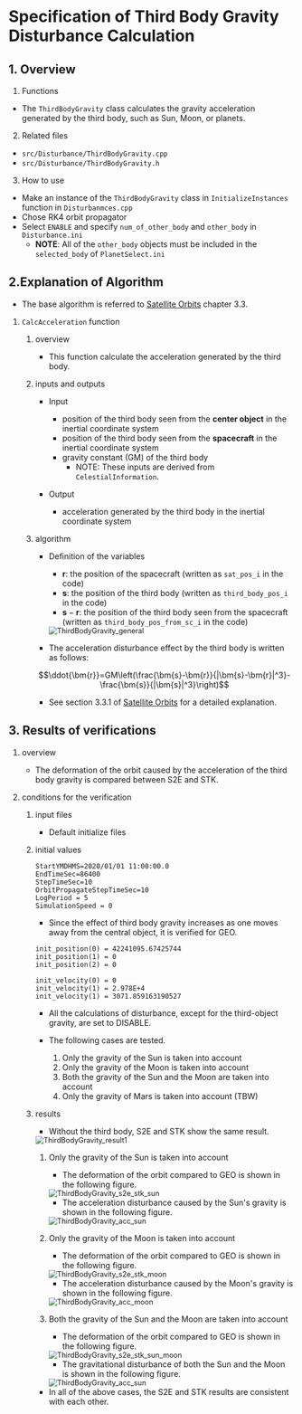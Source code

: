 # Specification of Third Body Gravity Disturbance Calculation

## 1.  Overview

1. Functions
- The `ThirdBodyGravity` class calculates the gravity acceleration generated by the third body, such as Sun, Moon, or planets.

2. Related files
- `src/Disturbance/ThirdBodyGravity.cpp`
- `src/Disturbance/ThirdBodyGravity.h`

3. How to use
- Make an instance of the `ThirdBodyGravity` class in `InitializeInstances` function in `Disturbanmces.cpp`
- Chose RK4 orbit propagator
- Select `ENABLE` and specify `num_of_other_body` and `other_body` in `Disturbance.ini`
  - **NOTE**: All of the `other_body` objects must be included in the `selected_body` of `PlanetSelect.ini`

## 2.Explanation of Algorithm
- The base algorithm is referred to [Satellite Orbits](https://www.springer.com/jp/book/9783540672807) chapter 3.3. 

1. `CalcAcceleration` function
    1. overview
        - This function calculate the acceleration generated by the third body.

    2. inputs and outputs
        - Input
            - position of the third body seen from the **center object** in the inertial coordinate system
            - position of the third body seen from the **spacecraft** in the inertial coordinate system 
            - gravity constant (GM) of the third body
                - NOTE: These inputs are derived from `CelestialInformation`. 

        - Output
            - acceleration generated by the third body in the inertial coordinate system

    3. algorithm
        - Definition of the variables
            - $`\bm{r}`$: the position of the spacecraft (written as `sat_pos_i` in the code)
            - $`\bm{s}`$: the position of the third body (written as `third_body_pos_i` in the code)
            - $`\bm{s}-\bm{r}`$: the position of the third body seen from the spacecraft (written as `third_body_pos_from_sc_i` in the code)

            <img src="./figs/ThirdBodyGravity_general.jpg" alt="ThirdBodyGravity_general" style="zoom: 90%;" />

        - The acceleration disturbance effect by the third body is written as follows:

        ```math
        \ddot{\bm{r}}=GM\left(\frac{\bm{s}-\bm{r}}{|\bm{s}-\bm{r}|^3}-\frac{\bm{s}}{|\bm{s}|^3}\right)
        ```

        - See section 3.3.1 of [Satellite Orbits](https://www.springer.com/jp/book/9783540672807) for a detailed explanation.

## 3. Results of verifications
1. overview
    - The deformation of the orbit caused by the acceleration of the third body gravity is compared between S2E and STK.

2. conditions for the verification
    1. input files
        - Default initialize files
    
    2. initial values 
        ```
        StartYMDHMS=2020/01/01 11:00:00.0
        EndTimeSec=86400
        StepTimeSec=10
        OrbitPropagateStepTimeSec=10
        LogPeriod = 5
        SimulationSpeed = 0
        ```
        - Since the effect of third body gravity increases as one moves away from the central object, it is verified for GEO.

        ```
        init_position(0) = 42241095.67425744
        init_position(1) = 0
        init_position(2) = 0

        init_velocity(0) = 0
        init_velocity(1) = 2.978E+4
        init_velocity(1) = 3071.859163190527
        ```

        - All the calculations of disturbance, except for the third-object gravity, are set to DISABLE.

        - The following cases are tested.
            1. Only the gravity of the Sun is taken into account
            2. Only the gravity of the Moon is taken into account
            3. Both the gravity of the Sun and the Moon are taken into account
            4. Only the gravity of Mars is taken into account (TBW)

    3. results
        - Without the third body, S2E and STK show the same result.

         <img src="./figs/ThirdBodyGravity_result1.jpg" alt="ThirdBodyGravity_result1" style="zoom: 90%;" />

        1. Only the gravity of the Sun is taken into account
            - The deformation of the orbit compared to GEO is shown in the following figure.

            <img src="./figs/ThirdBodyGravity_s2e_stk_sun.jpg" alt="ThirdBodyGravity_s2e_stk_sun" style="zoom: 90%;" />

            - The acceleration disturbance caused by the Sun's gravity is shown in the following figure.

            <img src="./figs/ThirdBodyGravity_acc_sun.jpg" alt="ThirdBodyGravity_acc_sun" style="zoom: 90%;" />

        2. Only the gravity of the Moon is taken into account
            - The deformation of the orbit compared to GEO is shown in the following figure.

            <img src="./figs/ThirdBodyGravity_s2e_stk_moon.jpg" alt="ThirdBodyGravity_s2e_stk_moon" style="zoom: 90%;" />

            - The acceleration disturbance caused by the Moon's gravity is shown in the following figure.

            <img src="./figs/ThirdBodyGravity_acc_moon.jpg" alt="ThirdBodyGravity_acc_moon" style="zoom: 90%;" />
        
        3. Both the gravity of the Sun and the Moon are taken into account
            - The deformation of the orbit compared to GEO is shown in the following figure.

            <img src="./figs/ThirdBodyGravity_s2e_stk_sun_moon.jpg" alt="ThirdBodyGravity_s2e_stk_sun_moon" style="zoom: 90%;" />

            - The gravitational disturbance of both the Sun and the Moon is shown in the following figure.

            <img src="./figs/ThirdBodyGravity_acc_sun_moon.jpg" alt="ThirdBodyGravity_acc_sun" style="zoom: 90%;" />

        - In all of the above cases, the S2E and STK results are consistent with each other.
